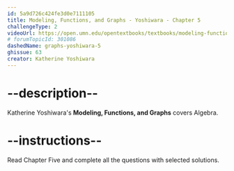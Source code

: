 ```yaml
---
id: 5a9d726c424fe3d0e7111105
title: Modeling, Functions, and Graphs - Yoshiwara - Chapter 5
challengeType: 2
videoUrl: https://open.umn.edu/opentextbooks/textbooks/modeling-functions-and-graphs
# forumTopicId: 301086
dashedName: graphs-yoshiwara-5
ghissue: 63
creator: Katherine Yoshiwara 
---
```


# --description--

Katherine Yoshiwara's __Modeling, Functions, and Graphs__ covers Algebra.

# --instructions--

Read Chapter Five and complete all the questions with selected solutions.